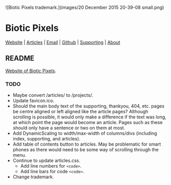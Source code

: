 <!-- Date: 26 September 2013 10:04:00 -->

![Biotic Pixels trademark.](images/20 December 2015 20-39-08 small.png)

# Biotic Pixels

[Website](http://bioticpixels.com "bioticpixels.com") | [Articles](http://bioticpixels.com/articles "bioticpixels.com/articles") | [Email](mailto:bioticpixel@gmail.com "bioticpixel@gmail.com") | [Github](http://github.com/BioticPixels "github.com/BioticPixels") | [Supporting](http://bioticpixels.com/supporting "bioticpixels.com/supporting") | [About](http://bioticpixels.com/articles/about "bioticpixels.com/articles/about")

## README

[Website of Biotic Pixels](http://bioticpixels.com "bioticpixels.com").

### TODO

- Maybe convert /articles/ to /projects/.
- Update favicon.ico.
- Should the main body text of the supporting, thankyou, 404, etc. pages be centre aligned or left aligned like the article pages? Although scrolling is possible, it would only make a difference if the text was long, at which point the page would become an article. Pages such as these should only have a sentence or two on them at most.
- Add DynamicScaling to width/max-width of columns/divs (including index, supporting, and articles).
- Add table of contents button to articles. May be problematic for smart phones as there would need to be some way of scrolling through the menu.
- Continue to update articles.css.
  - Add line numbers for `<code>`.
  - Add line bars for code `<code>`.
- Change trademark.
